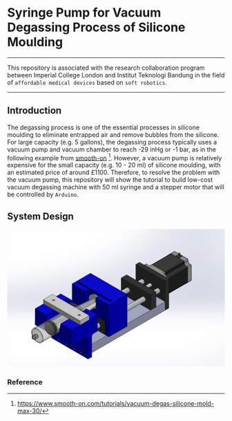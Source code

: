 # Syringe Pump for Vacuum Degassing Process of Silicone Moulding
***
This repository is associated with the research collaboration program between Imperial College London and Institut Teknologi Bandung in the field of `affordable medical devices` based on `soft robotics`.
***
## Introduction

The degassing process is one of the essential processes in silicone moulding to eliminate entrapped air and remove bubbles from the silicone. 
For large capacity (e.g. 5 gallons), the degassing process typically uses a vacuum pump and vacuum chamber to reach -29 inHg or -1 bar, 
as in the following example from [smooth-on](https://www.smooth-on.com/tutorials/vacuum-degas-silicone-mold-max-30/) [^1]. 
However, a vacuum pump is relatively expensive for the small capacity (e.g. 10 - 20 ml) of silicone moulding, with an estimated price of around £1100. 
Therefore, to resolve the problem with the vacuum pump, this repository will show the tutorial to build low-cost vacuum degassing machine with 50 ml syringe and a stepper motor that will be controlled by `Arduino`.

## System Design
<p align="center">
<img
  src="https://github.com/tutla53/syringe-pump-arduino/blob/master/img/design-concept.jpg"
  alt="syringe pump"
  title="Syringe Pump Design"
  style="display: inline-block; margin: 0 auto; width: 600px">
</p>



### Reference
[^1]: https://www.smooth-on.com/tutorials/vacuum-degas-silicone-mold-max-30/
